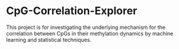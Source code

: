 # CpG-Correlation-Explorer
This project is for investigating the underlying mechanism for the correlation between CpGs in their methylation dynamics by machine learning and statistical techniques.
